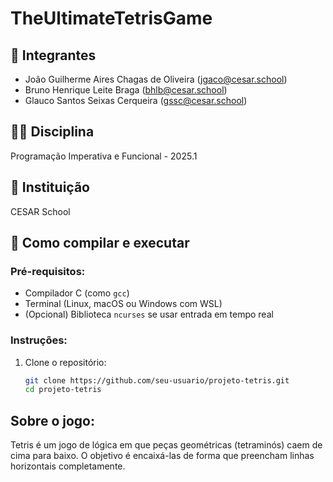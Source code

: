 # TheUltimateTetrisGame

## 👥 Integrantes
- João Guilherme Aires Chagas de Oliveira (jgaco@cesar.school)
- Bruno Henrique Leite Braga (bhlb@cesar.school)
- Glauco Santos Seixas Cerqueira (gssc@cesar.school)

## 🧑‍🏫 Disciplina
Programação Imperativa e Funcional - 2025.1

## 🏫 Instituição
CESAR School

## 🧰 Como compilar e executar

### Pré-requisitos:
- Compilador C (como `gcc`)
- Terminal (Linux, macOS ou Windows com WSL)
- (Opcional) Biblioteca `ncurses` se usar entrada em tempo real

### Instruções:

1. Clone o repositório:
   ```bash
   git clone https://github.com/seu-usuario/projeto-tetris.git
   cd projeto-tetris
   
## Sobre o jogo:

Tetris é um jogo de lógica em que peças geométricas (tetraminós) caem de cima para baixo. O objetivo é encaixá-las de forma que preencham linhas horizontais completamente.

